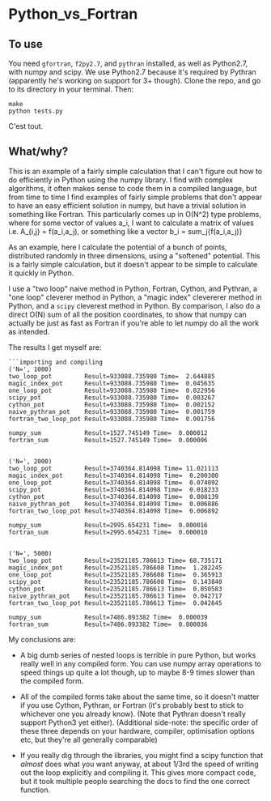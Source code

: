 # Python_vs_Fortran

## To use

You need `gfortran`, `f2py2.7`, and `pythran` installed, as well as Python2.7, with numpy and scipy. We use Python2.7 because it's required by Pythran (apparently he's working on support for 3+ though). Clone the repo, and go to its directory in your terminal. Then:

```
make
python tests.py
```

C'est tout.

## What/why?

This is an example of a fairly simple calculation that I can't figure out how to do efficiently in Python using the numpy library.
I find with complex algorithms, it often makes sense to code them in a compiled language, but from time to time I find examples of fairly
simple problems that don't appear to have an easy efficient solution in numpy, but have a trivial solution in something like Fortran.
This particularly comes up in O(N^2) type problems, where for some vector of values a_i, I want to calculate a matrix of values
i.e. A_{i,j} = f(a_i,a_j), or something like a vector b_i = sum_j{f(a_i,a_j)}

As an example, here I calculate the potential of a bunch of points, distributed randomly in three dimensions, using a "softened" potential.
This is a fairly simple calculation, but it doesn't appear to be simple to calculate it quickly in Python.

I use a "two loop" naive method in Python, Fortran, Cython, and Pythran, a "one loop" cleverer method in Python, a "magic index" clevererer method in Python, and a `scipy` cleverest method in Python.
By comparison, I also do a direct O(N) sum of all the position coordinates, to show that numpy can actually be just as fast as Fortran if you're
able to let numpy do all the work as intended.

The results I get myself are:

```
```importing and compiling
('N=', 1000)
two_loop_pot         Result=933088.735980 Time=  2.644885
magic_index_pot      Result=933088.735980 Time=  0.045635
one_loop_pot         Result=933088.735980 Time=  0.022956
scipy_pot            Result=933088.735980 Time=  0.003267
cython_pot           Result=933088.735980 Time=  0.002152
naive_pythran_pot    Result=933088.735980 Time=  0.001759
fortran_two_loop_pot Result=933088.735980 Time=  0.001756

numpy_sum            Result=1527.745149 Time=  0.000012
fortran_sum          Result=1527.745149 Time=  0.000006


('N=', 2000)
two_loop_pot         Result=3740364.814098 Time= 11.021113
magic_index_pot      Result=3740364.814098 Time=  0.200300
one_loop_pot         Result=3740364.814098 Time=  0.074092
scipy_pot            Result=3740364.814098 Time=  0.018233
cython_pot           Result=3740364.814098 Time=  0.008139
naive_pythran_pot    Result=3740364.814098 Time=  0.006886
fortran_two_loop_pot Result=3740364.814098 Time=  0.006892

numpy_sum            Result=2995.654231 Time=  0.000016
fortran_sum          Result=2995.654231 Time=  0.000010


('N=', 5000)
two_loop_pot         Result=23521185.786613 Time= 68.735171
magic_index_pot      Result=23521185.786608 Time=  1.282245
one_loop_pot         Result=23521185.786608 Time=  0.365913
scipy_pot            Result=23521185.786608 Time=  0.143840
cython_pot           Result=23521185.786613 Time=  0.050583
naive_pythran_pot    Result=23521185.786613 Time=  0.042717
fortran_two_loop_pot Result=23521185.786613 Time=  0.042645

numpy_sum            Result=7486.093382 Time=  0.000039
fortran_sum          Result=7486.093382 Time=  0.000036
```

My conclusions are:

- A big dumb series of nested loops is terrible in pure Python, but works really well in any compiled form. You can use numpy array operations to speed things up quite a lot though, up to maybe 8-9 times slower than the compiled form.

- All of the compiled forms take about the same time, so it doesn't matter if you use Cython, Pythran, or Fortran (it's probably best to stick to whichever one you already know). (Note that Pythran doesn't really support Python3 yet either). (Additional side-note: the specific order of these three depends on your hardware, compiler, optimisation options etc, but they're all generally comparable)

- If you really dig through the libraries, you might find a scipy function that *almost* does what you want anyway, at about 1/3rd the speed of writing out the loop explicitly and compiling it. This gives more compact code, but it took multiple people searching the docs to find the one correct function.

